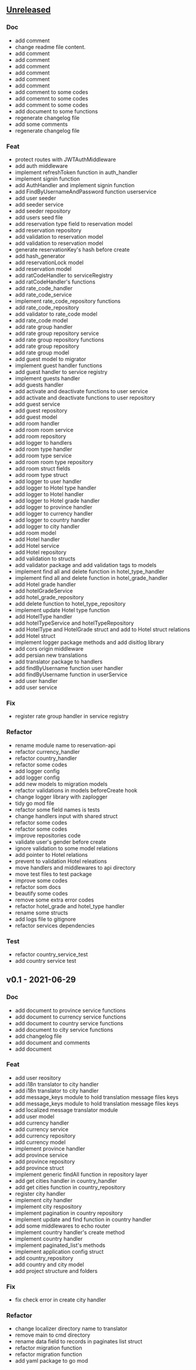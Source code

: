 <a name="unreleased"></a>
## [Unreleased]

### Doc
- add comment
- change readme file content.
- add comment
- add comment
- add comment
- add comment
- add comment
- add comment
- add comment to some codes
- add comemnt to some codes
- add comment to some codes
- add document to some functions
- regenerate changelog file
- add some comments
- regenerate changelog file

### Feat
- protect routes with JWTAuthMiddleware
- add auth middleware
- implement refreshToken function in auth_handler
- implement signin function
- add AuthHandler and implement signin function
- add FindByUsernameAndPassword function userservice
- add user seeder
- add seeder service
- add seeder repository
- add users seed file
- add reservation type field to reservation model
- add reservation repository
- add validation to reservation model
- add validation to reservation model
- generate reservationKey's hash before create
- add hash_generator
- add reservationLock model
- add reservation model
- add ratCodeHandler to serviceRegistry
- add ratCodeHandler's functions
- add rate_code_handler
- add rate_code_service
- implement rate_code_repository functions
- add rate_code_repository
- add validator to rate_code model
- add rate_code model
- add rate group handler
- add rate group repository service
- add rate group repository functions
- add rate group repository
- add rate group model
- add guest model to migrator
- implement guest handler functions
- add guest handler to service registry
- implement guests handler
- add guests handler
- add activate and deactivate functions to user service
- add activate and deactivate functions to user repository
- add guest service
- add guest repository
- add guest model
- add room handler
- add room room service
- add room repository
- add logger to handlers
- add room type handler
- add room type service
- add room room type repository
- add room struct fields
- add room type struct
- add logger to user handler
- add logger to Hotel type handler
- add logger to Hotel handler
- add logger to Hotel grade handler
- add logger to province handler
- add logger to currency handler
- add logger to country handler
- add logger to city handler
- add room model
- add Hotel handler
- add Hotel service
- add Hotel repository
- add validation to structs
- add validator package and add validation tags to models
- implement find all and delete function in hotel_type_handler
- implement find all and delete function in hotel_grade_handler
- add Hotel grade handler
- add hotelGradeService
- add hotel_grade_repository
- add delete function to hotel_type_repository
- implement update Hotel type function
- add HotelType handler
- add hotelTypeService and hotelTypeRepository
- add HotelType and HotelGrade struct and add to Hotel struct relations
- add Hotel struct
- implement logger package methods and add disitlog library
- add cors origin middleware
- add persian new translations
- add translator package to handlers
- add findByUsername function user handler
- add findByUsername function in userService
- add user handler
- add user service

### Fix
- register rate group handler in service registry

### Refactor
- rename module name to reservation-api
- refactor currency_handler
- refactor country_handler
- refactor some codes
- add logger config
- add logger config
- add new models to migration models
- refactor validations in models beforeCreate hook
- change logger library with zaplogger
- tidy go mod file
- refactor some field names is tests
- change handlers input with shared struct
- refactor some codes
- refactor some codes
- improve repositories code
- validate user's gender before create
- ignore validation to some model relations
- add pointer to Hotel relations
- prevent to validation Hotel releations
- move handlers and middlewares to api directory
- move test files to test package
- improve some codes
- refactor som docs
- beautify some codes
- remove some extra error codes
- refactor hotel_grade and hotel_type handler
- rename some structs
- add logs file to gitignore
- refactor services dependencies

### Test
- refactor country_service_test
- add country service test


<a name="v0.1"></a>
## v0.1 - 2021-06-29
### Doc
- add document to province service functions
- add document to currency service functions
- add document to country service functions
- add document to city service functions
- add changelog file
- add document and comments
- add document

### Feat
- add user reository
- add i18n translator to city handler
- add i18n translator to city handler
- add message_keys module to hold translation message files keys
- add message_keys module to hold translation message files keys
- add localized message translator module
- add user model
- add currency handler
- add currency service
- add currency repository
- add currency model
- implement province handler
- add province service
- add province repository
- add province struct
- implement generic findAll function in repository layer
- add get cities handler in country_handler
- add get cities function in country_repository
- register city handler
- implement city handler
- implement city respository
- implement pagination in country repository
- implement update and find function in country handler
- add some middlewares to echo router
- implement country handler's create method
- implement country handler
- implement paginated_list's methods
- implement application config struct
- add country_repository
- add country and city model
- add project structure and folders

### Fix
- fix check error in create city handler

### Refactor
- change localizer directory name to translator
- remove main to cmd directory
- rename data field to records in paginates list struct
- refactor migration function
- refactor migration function
- add yaml package to go mod


[Unreleased]: https://github.com/RezaEskandarii/Hotel-reservation/compare/v0.1...HEAD
